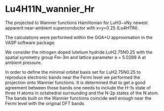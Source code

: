 # Lu4H11N_wannier_Hr
The projected to Wannier functions Hamiltonian for LuH3−xNy newest apparent near-ambient superconductor with x=y=0.25 (Lu4H11N).

The calculations were performed within the GGA+U approximation in the VASP software package.

We consider the nitrogen doped lutetium hydride LuH2.75N0.25 with the spatial symmetry group Fm-3m and lattice parameter a = 5.0289 A at ambient pressure.

In order to define the minimal orbital basis set for LuH2.75N0.25 to reproduce electronic bands near the Fermi level we performed the projection onto Wannier functions.
It is determined that to get a good agreement between those bands one needs to include the H-1s state of three H atoms in octahedral surrounding and the N-2p states of the N atom.
The bands built on the Wannier functions coincide well enough near the Fermi level with the original DFT bands
